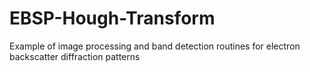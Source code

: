 # EBSP-Hough-Transform
Example of image processing and band detection routines for electron backscatter diffraction patterns
